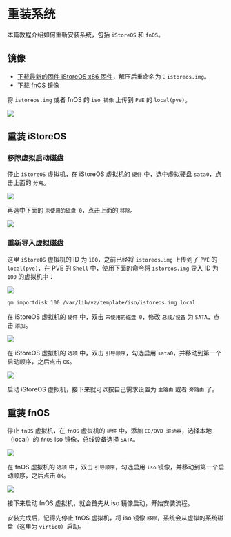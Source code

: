 # 重装系统

本篇教程介绍如何重新安装系统，包括 `iStoreOS` 和 `fnOS`。

## 镜像

- [下载最新的固件 iStoreOS x86 固件](https://fw.koolcenter.com/iStoreOS/x86_64/)，解压后重命名为：`istoreos.img`。
- [下载 fnOS 镜像](https://www.fnnas.com/download)

将 `istoreos.img` 或者 fnOS 的 `iso 镜像` 上传到 `PVE` 的 `local(pve)`。

![](https://img.slarker.me/wiki/0c9d93996b55468ab8a1e6c7c2dc3efc.webp)

## 重装 iStoreOS

### 移除虚拟启动磁盘

停止 `iStoreOS` 虚拟机，在 iStoreOS 虚拟机的 `硬件` 中，选中虚拟硬盘 `sata0`，点击上面的 `分离`。

![](https://img.slarker.me/wiki/446d3daa17674dbfaae37553ba490dbc.webp)

再选中下面的 `未使用的磁盘 0`，点击上面的 `移除`。

![](https://img.slarker.me/wiki/885b965b1feb4ca3a3938a6dd5ba7f91.webp)

### 重新导入虚拟磁盘

这里 `iStoreOS` 虚拟机的 ID 为 `100`，之前已经将 `istoreos.img` 上传到了 `PVE` 的 `local(pve)`，在 PVE 的 `Shell` 中，使用下面的命令将 `istoreos.img` 导入 ID 为 `100` 的虚拟机中：

![](https://img.slarker.me/wiki/4952568a763344b1b562fc20c691672a.webp)

```sh
qm importdisk 100 /var/lib/vz/template/iso/istoreos.img local
```

在 iStoreOS 虚拟机的 `硬件` 中，双击 `未使用的磁盘 0`，修改 `总线/设备` 为 `SATA`，点击 `添加`。

![](https://img.slarker.me/wiki/3146be5972ff47c59456840f356a810f.webp)

在 iStoreOS 虚拟机的 `选项` 中，双击 `引导顺序`，勾选启用 `sata0`，并移动到第一个启动顺序，之后点击 `OK`。

![](https://img.slarker.me/wiki/aef755f647cd4160baa57ef494664480.webp)

启动 iStoreOS 虚拟机，接下来就可以按自己需求设置为 `主路由` 或者 `旁路由` 了。

## 重装 fnOS

停止 `fnOS` 虚拟机，在 `fnOS` 虚拟机的 `硬件` 中，添加 `CD/DVD 驱动器`，选择本地（local）的 `fnOS` iso 镜像，总线设备选择 `SATA`。

![](https://img.slarker.me/wiki/91bbcf9205e04815a5a7bb96b88a9ce1.webp)

在 fnOS 虚拟机的 `选项` 中，双击 `引导顺序`，勾选启用 `iso` 镜像，并移动到第一个启动顺序，之后点击 `OK`。

![](https://img.slarker.me/wiki/21e4bbda264441bdbe9671ee707cfc3e.webp)

接下来启动 fnOS 虚拟机，就会首先从 iso 镜像启动，开始安装流程。

安装完成后，记得先停止 fnOS 虚拟机，将 iso 镜像 `移除`，系统会从虚拟的系统磁盘（这里为 `virtio0`）启动。
